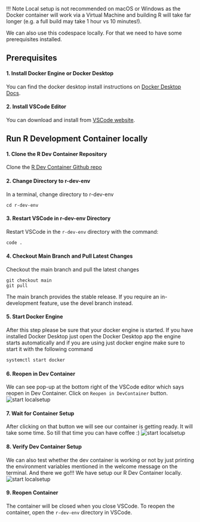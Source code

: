 !!! Note
    Local setup is not recommended on macOS or Windows as the Docker container will work via a Virtual Machine and building R will take far longer (e.g. a full build may take 1 hour vs 10 minutes!).
    
We can also use this codespace locally. For that we need to have some prerequisites installed.

## Prerequisites 

#### 1. Install Docker Engine or Docker Desktop
 You can find the docker desktop install instructions on [Docker Desktop Docs](https://www.docker.com/products/docker-desktop/).
#### 2. Install VSCode Editor
 You can download and install from [VSCode website](https://code.visualstudio.com/download).

## Run R Development Container locally 

#### 1. Clone the R Dev Container Repository
Clone the [R Dev Container Github repo](https://github.com/r-devel/r-dev-env/)
#### 2. Change Directory to r-dev-env
In a terminal, change directory to r-dev-env
```
cd r-dev-env
```
#### 3. Restart VSCode in r-dev-env Directory
Restart VSCode in the `r-dev-env` directory with the command:
```bash
code .
```
#### 4. Checkout Main Branch and Pull Latest Changes
Checkout the main branch and pull the latest changes
```
git checkout main
git pull
```
The main branch provides the stable release. If you require an in-development feature, use the devel branch instead.


#### 5. Start Docker Engine
After this step please be sure that your docker engine is started. If you have installed Docker Desktop just open the Docker Desktop app the engine starts automatically and if you are using just docker engine make sure to start it with the following command
```bash
systemctl start docker
```

#### 6. Reopen in Dev Container
We can see pop-up at the bottom right of the VSCode editor which says reopen in Dev Container. 
Click on `Reopen in DevContainer` button.                                              
![start localsetup](../../assets/rdev13.png)

#### 7. Wait for Container Setup
After clicking on that button we will see our container is getting ready. It will take some time. So till that time you can have coffee :)
![start localsetup](../../assets/rdev24.png)
#### 8. Verify Dev Container Setup
We can also test whether the dev container is working or not by just printing the environment variables mentioned in the welcome message on the terminal. And there we go!!! We have setup our R Dev Container locally.
![start localsetup](../../assets/rdev25.png)

#### 9. Reopen Container
The container will be closed when you close VSCode. To reopen the container, open the `r-dev-env` directory in VSCode.